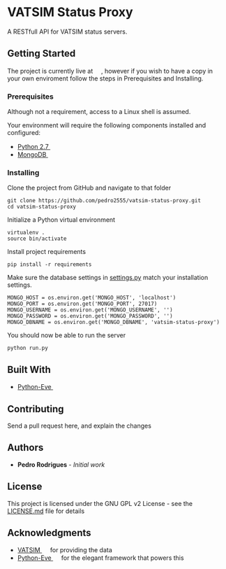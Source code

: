 # VATSIM Status Proxy

A RESTfull API for VATSIM status servers.

## Getting Started

The project is currently live at <a href="https://vatsim-status-proxy.herokuapp.com"><img src="https://www-assets3.herokucdn.com/assets/logo-purple-08fb38cebb99e3aac5202df018eb337c5be74d5214768c90a8198c97420e4201.svg" height="15px" /></a>, however if you wish to have a copy in your own enviroment follow the steps in Prerequisites and Installing.

### Prerequisites

Although not a requirement, access to a Linux shell is assumed.

Your environment will require the following components installed and configured:

 * <a href="https://www.python.org/">Python 2.7 <img src="https://www.python.org/static/img/python-logo.png" height="15px" /></a>
 * <a href="https://www.mongodb.com/">MongoDB <img src="https://webassets.mongodb.com/_com_assets/global/mongodb-logo-white.png" height="15px" /></a>

### Installing

Clone the project from GitHub and navigate to that folder

```
git clone https://github.com/pedro2555/vatsim-status-proxy.git
cd vatsim-status-proxy
```

Initialize a Python virtual environment

```
virtualenv .
source bin/activate
```

Install project requirements

```
pip install -r requirements
```

Make sure the database settings in [settings.py](settings.py) match your installation settings.

```
MONGO_HOST = os.environ.get('MONGO_HOST', 'localhost')
MONGO_PORT = os.environ.get('MONGO_PORT', 27017)
MONGO_USERNAME = os.environ.get('MONGO_USERNAME', '')
MONGO_PASSWORD = os.environ.get('MONGO_PASSWORD', '')
MONGO_DBNAME = os.environ.get('MONGO_DBNAME', 'vatsim-status-proxy')
```

You should now be able to run the server

```
python run.py
```

## Built With

* <a href="http://python-eve.org/">Python-Eve <img src="http://python-eve.org/_static/eve_leaf.png" height="15px"/></a>

## Contributing

Send a pull request here, and explain the changes

## Authors

* **Pedro Rodrigues** - *Initial work*

## License

This project is licensed under the GNU GPL v2 License - see the [LICENSE.md](LICENSE.md) file for details

## Acknowledgments

* <a href="https://www.vatsim.net/">VATSIM <img src="https://www.vatsim.net/sites/default/files/vatsim_0.png" height="15px"/></a> for providing the data
* <a href="http://python-eve.org/">Python-Eve <img src="http://python-eve.org/_static/eve_leaf.png" height="15px"/></a> for the elegant framework that powers this
